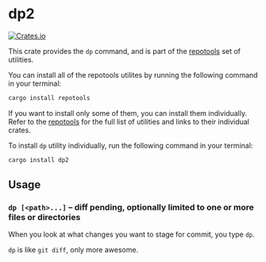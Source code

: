 # dp2

[![Crates.io](https://img.shields.io/crates/v/dp2.svg)](https://crates.io/crates/dp2)

This crate provides the `dp` command, and is part of the
[repotools](https://crates.io/crates/repotools) set of utilities.

You can install all of the repotools utilites by running
the following command in your terminal:

```bash
cargo install repotools
```

If you want to install only some of them, you can install them
individually. Refer to the [repotools](https://crates.io/crates/repotools)
for the full list of utilities and links to their individual crates.

To install `dp` utility individually, run the following
command in your terminal:

```bash
cargo install dp2
```

## Usage

### `dp [<path>...]` – diff pending, optionally limited to one or more files or directories

When you look at what changes you want to stage for commit, you type `dp`.

`dp` is like `git diff`, only more awesome.
